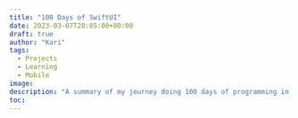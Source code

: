 ```yaml
---
title: "100 Days of SwiftUI"
date: 2023-03-07T20:05:00+00:00
draft: true
author: "Kari"
tags:
  - Projects
  - Learning
  - Mobile
image: 
description: "A summary of my journey doing 100 days of programming in SwiftUI"
toc: 
---
```

